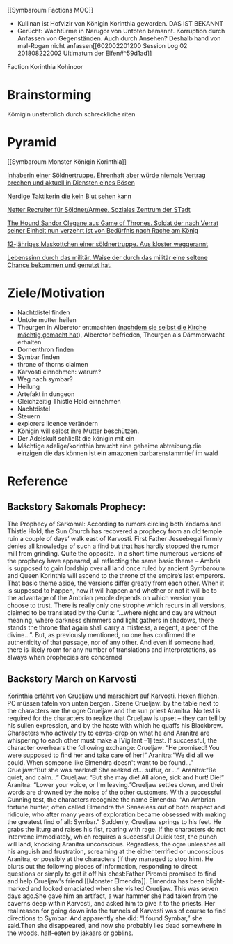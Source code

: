 [[Symbaroum Factions MOC]]

- Kullinan ist Hofvizir von Königin Korinthia geworden. DAS IST BEKANNT
- Gerücht: Wachtürme in Narugor von Untoten bemannt. Korruption durch Anfassen von Gegenständen. Auch durch Ansehen? Deshalb hand von mal-Rogan nicht anfassen[[602002201200 Session Log 02 201808222002 Ultimatum der Elfen#^59d1ad]]

Faction Korinthia Kohinoor

# Brainstorming

Kömigin unsterblich durch schreckliche riten

# Pyramid

  

[[Symbaroum Monster Königin Korinthia]]

[Inhaberin einer Söldnertruppe. Ehrenhaft aber würde niemals Vertrag brechen und aktuell in Diensten eines Bösen](https://docs.google.com/spreadsheets/d/1bAX5bh2bWl1-k-9ZEtnztlI-RaUvn_g-OVl1KFlUMFE/edit#gid=461967686&range=F136)

[Nerdige Taktikerin die kein Blut sehen kann](https://docs.google.com/spreadsheets/d/1bAX5bh2bWl1-k-9ZEtnztlI-RaUvn_g-OVl1KFlUMFE/edit#gid=461967686&range=F138)

[Netter Recruiter für Söldner/Armee. Soziales Zentrum der STadt](https://docs.google.com/spreadsheets/d/1bAX5bh2bWl1-k-9ZEtnztlI-RaUvn_g-OVl1KFlUMFE/edit#gid=461967686&range=C137)

[The Hound Sandor Clegane aus Game of Thrones. Soldat der nach Verrat seiner Einheit nun verzehrt ist von Bedürfnis nach Rache am König](https://docs.google.com/spreadsheets/d/1bAX5bh2bWl1-k-9ZEtnztlI-RaUvn_g-OVl1KFlUMFE/edit#gid=461967686&range=C137)

[12-jähriges Maskottchen einer söldnertruppe. Aus kloster weggerannt](https://docs.google.com/spreadsheets/d/1bAX5bh2bWl1-k-9ZEtnztlI-RaUvn_g-OVl1KFlUMFE/edit#gid=461967686&range=F142)

[Lebenssinn durch das militär. Waise der durch das militär eine seltene Chance bekommen und genutzt hat.](https://docs.google.com/spreadsheets/d/1bAX5bh2bWl1-k-9ZEtnztlI-RaUvn_g-OVl1KFlUMFE/edit#gid=461967686&range=F144)

  

# Ziele/Motivation

-   Nachtdistel finden
-   Untote mutter heilen
-   Theurgen in Alberetor entmachten ([nachdem sie selbst die Kirche mächtig gemacht hat](https://docs.google.com/document/d/1PQfAhycCXgTVNB8Wq1_XfrCZ3af4866QlF248mmqumE/edit#bookmark=id.xpdzzxi3ngxs)), Alberetor befrieden, Theurgen als Dämmerwacht erhalten
-   Dornenthron finden
-   Symbar finden
-   throne of thorns claimen
-   Karvosti einnehmen: warum?
-   Weg nach symbar?
-   Heilung 
-   Artefakt in dungeon
-   Gleichzeitig Thistle Hold einnehmen
-   Nachtdistel
-   Steuern
-   explorers licence verändern
-   Königin will selbst ihre Mutter beschützen.
-   Der Adelskult schließt die königin mit ein
-   Mächtige adelige/korinthia braucht eine geheime abtreibung.die einzigen die das können ist ein amazonen barbarenstammtief im wald
    

# Reference

## Backstory Sakomals Prophecy: 

The Prophecy of Sarkomal: According to rumors circling both Yndaros and Thistle Hold, the Sun Church has recovered a prophecy from an old temple ruin a couple of days’ walk east of Karvosti. First Father Jeseebegai firrmly denies all knowledge of such a find but that has hardly stopped the rumor mill from grinding. Quite the opposite. In a short time numerous versions of the prophecy have appeared, all reflecting the same basic theme – Ambria is supposed to gain lordship over all land once ruled by ancient Symbaroum and Queen Korinthia will ascend to the throne of the empire’s last emperors. That basic theme aside, the versions differ greatly from each other. When it is supposed to happen, how it will happen and whether or not it will be to the advantage of the Ambrian people depends on which version you choose to trust. There is really only one strophe which recurs in all versions, claimed to be translated by the Curia: “...where night and day are without meaning, where darkness shimmers and light gathers in shadows, there stands the throne that again shall carry a mistress, a regent, a peer of the divine...”. But, as previously mentioned, no one has confirmed the authenticity of that passage, nor of any other. And even if someone had, there is likely room for any number of translations and interpretations, as always when prophecies are concerned

## Backstory March on Karvosti

Korinthia erfährt von Crueljaw und marschiert auf Karvosti. Hexen fliehen. PC müssen tafeln von unten bergen.. Szene Crueljaw: by the table next to the characters are the ogre Crueljaw and the sun priest Aranitra. No test is required for the characters to realize that Crueljaw is upset – they can tell by his sullen expression, and by the haste with which he quaffs his Blackbrew. Characters who actively try to eaves-drop on what he and Aranitra are whispering to each other must make a [Vigilant –1] test. If successful, the character overhears the following exchange: Crueljaw: “He promised! You were supposed to find her and take care of her!” Aranitra:“We did all we could. When someone like Elmendra doesn't want to be found…” Crueljaw:“But she was marked! She reeked of… sulfur, or …” Aranitra:“Be quiet, and calm…” Crueljaw: “But she may die! All alone, sick and hurt! Die!” Aranitra: “Lower your voice, or I'm leaving.”Crueljaw settles down, and their words are drowned by the noise of the other customers. With a successful Cunning test, the characters recognize the name Elmendra: “An Ambrian fortune hunter, often called Elmendra the Senseless out of both respect and ridicule, who after many years of exploration became obsessed with making the greatest find of all: Symbar.” Suddenly, Crueljaw springs to his feet. He grabs the liturg and raises his fist, roaring with rage. If the characters do not intervene immediately, which requires a successful Quick test, the punch will land, knocking Aranitra unconscious. Regardless, the ogre unleashes all his anguish and frustration, screaming at the either terrified or unconscious Aranitra, or possibly at the characters (if they managed to stop him). He blurts out the following pieces of information, responding to direct questions or simply to get it off his chest:Father Piromei promised to find and help Crueljaw's friend [[Monster Elmendra]]. Elmendra has been blight-marked and looked emaciated when she visited Crueljaw. This was seven days ago.She gave him an artifact, a war hammer she had taken from the caverns deep within Karvosti, and asked him to give it to the priests. Her real reason for going down into the tunnels of Karvosti was of course to find directions to Symbar. And apparently she did: “I found Symbar,” she said.Then she disappeared, and now she probably lies dead somewhere in the woods, half-eaten by jakaars or goblins.